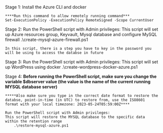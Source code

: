Stage 1:
    Install the Azure CLI and docker

    ****Run this command to allow remotely running command*** 
    Set-ExecutionPolicy -ExecutionPolicy RemoteSigned -Scope CurrentUser

Stage 2:
    Run the PowerShell script with Admin privileges:
    This script will set up Azure resources group, Keyvault, Mysql database and configure MySQL firewall
        .\create-mysql-azure-firewall.ps1
    
    In this script, there is a step you have to key in the password you will be using to access the databse in future


Stage 3:
    Run the PowerShell script with Admin privileges:
    This script will set up WordPress using docker
        .\create-wordpress-docker-azure.ps1

Stage 4:
    ****Before running the PowerShell script, make sure you change the variable $dbserver value (the value is the name of the current running MYSQL database server)****

    *****Also make sure you type in the correct date format to restore the databse, point-in-time (in UTC) to restore from, use the ISO8601 format with your local timezone: 2023-05-24T05:59:00Z****

    Run the PowerShell script with Admin privileges:
    This script will restore the MYSQL database to the specific data within the retention range 
        .\restore-mysql-azure.ps1

